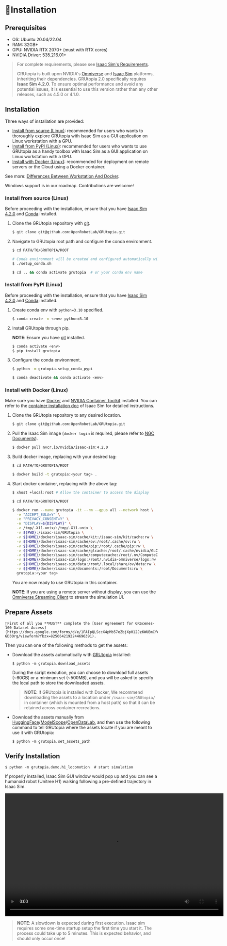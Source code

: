 # 🚀Installation

## Prerequisites

- OS: Ubuntu 20.04/22.04
- RAM: 32GB+
- GPU: NVIDIA RTX 2070+ (must with RTX cores)
- NVIDIA Driver: 535.216.01+

> For complete requirements, please see [Isaac Sim's Requirements](https://docs.omniverse.nvidia.com/isaacsim/latest/installation/requirements.html).
>
> GRUtopia is built upon NVIDIA's [Omniverse](https://www.nvidia.com/en-us/omniverse/) and [Isaac Sim](https://developer.nvidia.com/isaac-sim) platforms, inheriting their dependencies. GRUtopia 2.0 specifically requires **Isaac Sim 4.2.0**. To ensure optimal performance and avoid any potential issues, it is essential to use this version rather than any other releases, such as 4.5.0 or 4.1.0.

## Installation

Three ways of installation are provided:

- [Install from source (Linux)](#install-from-source-linux): recommended for users who wants to thoroughly explore GRUtopia with Isaac Sim as a GUI application on Linux workstation with a GPU.
- [Install from PyPI (Linux)](#install-from-pypi-linux): recommended for users who wants to use GRUtopia as a handy toolbox with Isaac Sim as a GUI application on Linux workstation with a GPU.
- [Install with Docker (Linux)](#install-with-docker-linux): recommended for deployment on remote servers or the Cloud using a Docker container.

See more: [Differences Between Workstation And Docker](https://docs.omniverse.nvidia.com/isaacsim/latest/installation/install_faq.html#isaac-sim-setup-differences).

Windows support is in our roadmap. Contributions are welcome!


### Install from source (Linux)

Before proceeding with the installation, ensure that you have [Isaac Sim 4.2.0](https://docs.omniverse.nvidia.com/isaacsim/latest/installation/install_workstation.html) and [Conda](https://conda.io/projects/conda/en/latest/user-guide/install/index.html) installed.

1. Clone the GRUtopia repository with [git](https://git-scm.com).
   ```bash
   $ git clone git@github.com:OpenRobotLab/GRUtopia.git
   ```

2. Navigate to GRUtopia root path and configure the conda environment.

   ```bash
   $ cd PATH/TO/GRUTOPIA/ROOT

   # Conda environment will be created and configured automatically with prompt.
   $ ./setup_conda.sh

   $ cd .. && conda activate grutopia  # or your conda env name
   ```

### Install from PyPI (Linux)

Before proceeding with the installation, ensure that you have [Isaac Sim 4.2.0](https://docs.omniverse.nvidia.com/isaacsim/latest/installation/install_workstation.html) and [Conda](https://conda.io/projects/conda/en/latest/user-guide/install/index.html) installed.

1. Create conda env with `python=3.10` specified.
    ```bash
   $ conda create -n <env> python=3.10
   ```
2. Install GRUtopia through pip.

   **NOTE**: Ensure you have [git](https://git-scm.com) installed.

   ```bash
   $ conda activate <env>
   $ pip install grutopia
   ```
3. Configure the conda environment.

   ```bash
   $ python -m grutopia.setup_conda_pypi

   $ conda deactivate && conda activate <env>
   ```

### Install with Docker (Linux)

Make sure you have [Docker](https://docs.docker.com/get-docker/) and [NVIDIA Container Toolkit](https://github.com/NVIDIA/nvidia-container-toolkit) installed. You can refer to the [container installation doc](https://docs.omniverse.nvidia.com/isaacsim/latest/installation/install_container.html) of Isaac Sim for detailed instructions.

1. Clone the GRUtopia repository to any desired location.

   ```bash
   $ git clone git@github.com:OpenRobotLab/GRUtopia.git
   ```

1. Pull the Isaac Sim image (`docker login` is required, please refer to [NGC Documents](https://catalog.ngc.nvidia.com/orgs/nvidia/containers/isaac-sim)).

   ```bash
   $ docker pull nvcr.io/nvidia/isaac-sim:4.2.0
   ```
1. Build docker image, replacing <your tag> with your desired tag:

   ```bash
   $ cd PATH/TO/GRUTOPIA/ROOT

   $ docker build -t grutopia:<your tag> .
   ```

1. Start docker container, replacing <your tag> with the above tag:

   ```bash
   $ xhost +local:root # Allow the container to access the display

   $ cd PATH/TO/GRUTOPIA/ROOT

   $ docker run --name grutopia -it --rm --gpus all --network host \
     -e "ACCEPT_EULA=Y" \
     -e "PRIVACY_CONSENT=Y" \
     -e "DISPLAY=${DISPLAY}" \
     -v /tmp/.X11-unix/:/tmp/.X11-unix \
     -v ${PWD}:/isaac-sim/GRUtopia \
     -v ${HOME}/docker/isaac-sim/cache/kit:/isaac-sim/kit/cache:rw \
     -v ${HOME}/docker/isaac-sim/cache/ov:/root/.cache/ov:rw \
     -v ${HOME}/docker/isaac-sim/cache/pip:/root/.cache/pip:rw \
     -v ${HOME}/docker/isaac-sim/cache/glcache:/root/.cache/nvidia/GLCache:rw \
     -v ${HOME}/docker/isaac-sim/cache/computecache:/root/.nv/ComputeCache:rw \
     -v ${HOME}/docker/isaac-sim/logs:/root/.nvidia-omniverse/logs:rw \
     -v ${HOME}/docker/isaac-sim/data:/root/.local/share/ov/data:rw \
     -v ${HOME}/docker/isaac-sim/documents:/root/Documents:rw \
     grutopia:<your tag>
   ```

   You are now ready to use GRUtopia in this container.

   **NOTE**: If you are using a remote server without display, you can use the [Omniverse Streaming Client](https://docs.omniverse.nvidia.com/extensions/latest/ext_livestream/native.html) to stream the simulation UI.

## Prepare Assets

```{note}
📝First of all you **MUST** complete the [User Agreement for GRScenes-100 Dataset Access](https://docs.google.com/forms/d/e/1FAIpQLSccX4pMb57eZbjXpH12Jz6WUBmCfeyc2t0s98k_u4Z-GD3Org/viewform?fbzx=8256642192244696391).
```

Then you can one of the following methods to get the assets:

- Download the assets automatically with [GRUtopia](#installation) installed:

  ```shell
  $ python -m grutopia.download_assets
  ```

  During the script execution, you can choose to download full assets (~80GB) or a minimum set (~500MB), and you will be asked to specify the local path to store the downloaded assets.

  > **NOTE**: If GRUtopia is installed with Docker, We recommend downloading the assets to a location under `/isaac-sim/GRUtopia/` in container (which is mounted from a host path) so that it can be retained across container recreations.

- Download the assets manually from [HuggingFace](https://huggingface.co/datasets/OpenRobotLab/GRScenes)/[ModelScope](https://www.modelscope.cn/datasets/Shanghai_AI_Laboratory/GRScenes/summary)/[OpenDataLab](https://openxlab.org.cn/datasets/OpenRobotLab/GRScenes), and then use the following command to tell GRUtopia where the assets locate if you are meant to use it with GRUtopia:

  ```shell
  $ python -m grutopia.set_assets_path
  ```

## Verify Installation

```shell
$ python -m grutopia.demo.h1_locomotion  # start simulation
```

If properly installed, Isaac Sim GUI window would pop up and you can see a humanoid robot (Unitree H1) walking following a pre-defined trajectory in Isaac Sim.

<video width="720" height="405" controls>
    <source src="../../../_static/video/h1_locomotion.webm" type="video/webm">
</video>

> **NOTE**: A slowdown is expected during first execution.
> Isaac sim requires some one-time startup setup the first time you start it.
> The process could take up to 5 minutes. This is expected behavior, and should only occur once!
